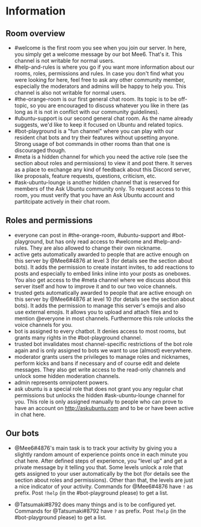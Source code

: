 ---
---
# Information

## Room overview

<ul>

<li><span class="channel"> #welcome </span> is the first room you see when you join our server. In here, you simply get a welcome message by our bot Mee6. That's it. This channel is not writable for normal users.
</li>

<li><span class="channel"> #help-and-rules</span> is where you go if you want more information about our rooms, roles, permissions and rules. In case you don't find what you were looking for here, feel free to ask any other community member, especially the <span class="moderator">moderators</span> and <span class="administrator">admins</span>  will be happy to help you. This channel is also not writable for normal users.
</li>

<li><span class="channel"> #the-orange-room</span> is our first general chat room. Its topic is to be off-topic, so you are encouraged to discuss whatever you like in there (as long as it is not in conflict with our community guidelines).
</li>

<li><span class="channel"> #ubuntu-support</span> is our second general chat room. As the name already suggests, we'd like to keep it focused on Ubuntu and related topics.
</li>

<li><span class="channel"> #bot-playground</span> is a "fun channel" where you can play with our resident chat bots and try their features without upsetting anyone. Strong usage of bot commands in other rooms than that one is discouraged though.
</li>

<li><span class="channel"> #meta</span> is a hidden channel for which you need the <span class="active"> active</span> role (see the section about roles and permissions) to view it and post there. It serves as a place to exchange any kind of feedback about this Discord server, like proposals, feature requests, questions, criticism, etc.
</li>

<li><span class="channel"> #ask-ubuntu-lounge</span> is another hidden channel that is reserved for members of the <span class="askubuntu">Ask Ubuntu</span> community only. To request access to this room, you must verify that you have an Ask Ubuntu account and partitcipate actively in their chat room.
</li>

</ul>



## Roles and permissions

<ul>

<li>
<span class="everyone">everyone</span> can post in <span class="channel">#the-orange-room</span>, <span class="channel">#ubuntu-support</span> and <span class="channel">#bot-playground</span>, but has only read access to <span class="channel">#welcome</span> and <span class="channel">#help-and-rules</span>. They are also allowed to change their own nickname.
</li>

<li>
<span class="active">active</span> gets automatically awarded to people that are active enough on this server by <span class="trustedbot">@Mee6#4876</span> at level 3 (for details see the section about bots). It adds the permission to create instant invites, to add reactions to posts and especially to embed links inline into your posts as oneboxes. You also get access to the <span class="channel">#meta</span> channel where we discuss about this server itself and how to improve it and to our two voice channels.
</li>

<li>
<span class="trusted">trusted</span>  gets automatically awarded to people that are active enough on this server by <span class="trustedbot">@Mee6#4876</span> at level 10 (for details see the section about bots). It adds the permission to manage this server's emojis and also use external emojis. It allows you to upload and attach files and to mention <span class="everyone">@everyone</span> in most channels. Furthermore this role unlocks the voice channels for you.
</li>

<li>
<span class="bot">bot</span> is assigned to every chatbot. It denies access to most rooms, but grants many rights in the <span class="channel">#bot-playground</span> channel.
</li>

<li>
<span class="trustedbot">trusted bot</span> invalidates most channel-specific restrictions of the <span class="bot">bot</span> role again and is only assigned to bots we want to use (almost) everywhere.
</li>

<li>
<span class="moderator">moderator</span>  grants users the privileges to manage roles and nicknames, perform kicks and bans if necessary and of course edit and delete messages. They also get write access to the read-only channels and unlock some hidden moderation channels.
</li>

<li>
<span class="administrator">admin</span> represents omnipotent powers.
</li>

<li>
<span class="askubuntu">ask ubuntu</span> is a special role that does not grant you any regular chat permissions but unlocks the hidden <span class="channel">#ask-ubuntu-lounge</span> channel for you. This role is only assigned manually to people who can prove to have an account on <a href="http://askubuntu.com">http://askubuntu.com</a> and to be or have been active in chat here.
</li>

</ul>


## Our bots

- <span class="trustedbot">@Mee6#4876's</span> main task is to track your activity by giving you a slightly random amount of experience points once in each minute you chat here. After defined steps of experience, you "level up" and get a private message by it telling you that. Some levels unlock a role that gets assigned to your user automatically by the bot (for details see the section about roles and permissions). Other than that, the levels are just a nice indicator of your activity.
  Commands for <span class="trustedbot">@Mee6#4876</span> have `!` as prefix. Post `!help` (in the #bot-playground please) to get a list.

- <span class="trustedbot">@Tatsumaki#8792</span> does many things and is to be configured yet.
  Commands for <span class="trustedbot">@Tatsumaki#8792</span> have `?` as prefix. Post `?help` (in the <span class="channel">#bot-playground</span> please) to get a list.
  
  

